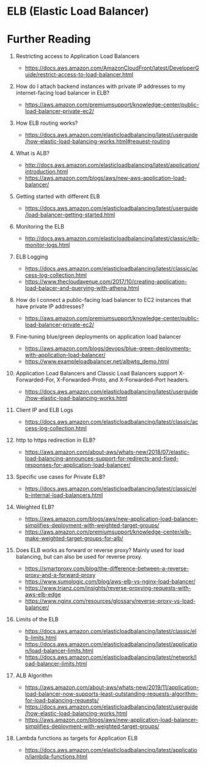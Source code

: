 # ELB (Elastic Load Balancer)

# Further Reading

1. Restricting access to Application Load Balancers
    - https://docs.aws.amazon.com/AmazonCloudFront/latest/DeveloperGuide/restrict-access-to-load-balancer.html

1. How do I attach backend instances with private IP addresses to my internet-facing load balancer in ELB?
    - https://aws.amazon.com/premiumsupport/knowledge-center/public-load-balancer-private-ec2/

1. How ELB routing works?
    - https://docs.aws.amazon.com/elasticloadbalancing/latest/userguide/how-elastic-load-balancing-works.html#request-routing

1. What is ALB?
    - http://docs.aws.amazon.com/elasticloadbalancing/latest/application/introduction.html
    - https://aws.amazon.com/blogs/aws/new-aws-application-load-balancer/

1. Getting started with different ELB
    - https://docs.aws.amazon.com/elasticloadbalancing/latest/userguide/load-balancer-getting-started.html

1. Monitoring the ELB
    - http://docs.aws.amazon.com/elasticloadbalancing/latest/classic/elb-monitor-logs.html

1. ELB Logging
    - https://docs.aws.amazon.com/elasticloadbalancing/latest/classic/access-log-collection.html
    - https://www.thecloudavenue.com/2017/10/creating-application-load-balacer-and-querying-with-athena.html

1. How do I connect a public-facing load balancer to EC2 instances that have private IP addresses?
    - https://aws.amazon.com/premiumsupport/knowledge-center/public-load-balancer-private-ec2/

1. Fine-tuning blue/green deployments on application load balancer
    - https://aws.amazon.com/blogs/devops/blue-green-deployments-with-application-load-balancer/
    - https://www.exampleloadbalancer.net/albwtg_demo.html

1. Application Load Balancers and Classic Load Balancers support X-Forwarded-For, X-Forwarded-Proto, and X-Forwarded-Port headers.
    - https://docs.aws.amazon.com/elasticloadbalancing/latest/userguide/how-elastic-load-balancing-works.html

1. Client IP and ELB Logs
    - https://docs.aws.amazon.com/elasticloadbalancing/latest/classic/access-log-collection.html

1. http to https redirection in ELB?
    - https://aws.amazon.com/about-aws/whats-new/2018/07/elastic-load-balancing-announces-support-for-redirects-and-fixed-responses-for-application-load-balancer/

1. Specific use cases for Private ELB?
    - https://docs.aws.amazon.com/elasticloadbalancing/latest/classic/elb-internal-load-balancers.html

1. Weighted ELB?
    - https://aws.amazon.com/blogs/aws/new-application-load-balancer-simplifies-deployment-with-weighted-target-groups/
    - https://aws.amazon.com/premiumsupport/knowledge-center/elb-make-weighted-target-groups-for-alb/

1. Does ELB works as forward or reverse proxy? Mainly used for load balancing, but can also be used for reverse proxy.
    - https://smartproxy.com/blog/the-difference-between-a-reverse-proxy-and-a-forward-proxy
    - https://www.sumologic.com/blog/aws-elb-vs-nginx-load-balancer/
    - https://www.trianz.com/insights/reverse-proxying-requests-with-aws-elb-edge
    - https://www.nginx.com/resources/glossary/reverse-proxy-vs-load-balancer/

1. Limits of the ELB
    - https://docs.aws.amazon.com/elasticloadbalancing/latest/classic/elb-limits.html
    - https://docs.aws.amazon.com/elasticloadbalancing/latest/application/load-balancer-limits.html
    - https://docs.aws.amazon.com/elasticloadbalancing/latest/network/load-balancer-limits.html

1. ALB Algorithm
    - https://aws.amazon.com/about-aws/whats-new/2019/11/application-load-balancer-now-supports-least-outstanding-requests-algorithm-for-load-balancing-requests/
    - https://docs.aws.amazon.com/elasticloadbalancing/latest/userguide/how-elastic-load-balancing-works.html
    - https://aws.amazon.com/blogs/aws/new-application-load-balancer-simplifies-deployment-with-weighted-target-groups/

1. Lambda functions as targets for Application ELB
    - https://docs.aws.amazon.com/elasticloadbalancing/latest/application/lambda-functions.html